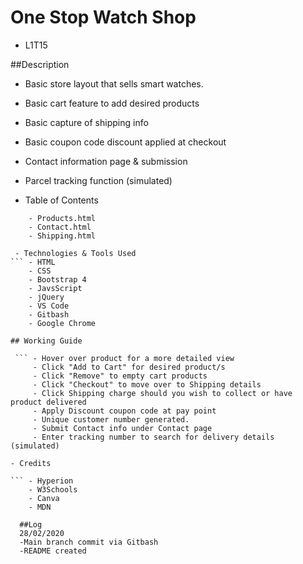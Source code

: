 # One Stop Watch Shop
 - L1T15 
 
 ##Description
 - Basic store layout that sells smart watches.
 - Basic cart feature to add desired products
 - Basic capture of shipping info
 - Basic coupon code discount applied at checkout
 - Contact information page & submission 
 - Parcel tracking function (simulated)
 
- Table of Contents
``` - Index.html
    - Products.html
    - Contact.html
    - Shipping.html
    
 - Technologies & Tools Used
``` - HTML
    - CSS
    - Bootstrap 4
    - JavsScript
    - jQuery
    - VS Code
    - Gitbash
    - Google Chrome
    
## Working Guide
  
 ``` - Hover over product for a more detailed view
     - Click "Add to Cart" for desired product/s
     - Click "Remove" to empty cart products
     - Click "Checkout" to move over to Shipping details
     - Click Shipping charge should you wish to collect or have product delivered
     - Apply Discount coupon code at pay point
     - Unique customer number generated.
     - Submit Contact info under Contact page
     - Enter tracking number to search for delivery details (simulated)
     
- Credits

``` - Hyperion
    - W3Schools
    - Canva
    - MDN
  
  ##Log
  28/02/2020
  -Main branch commit via Gitbash
  -README created
  
 
 
  
 
 

